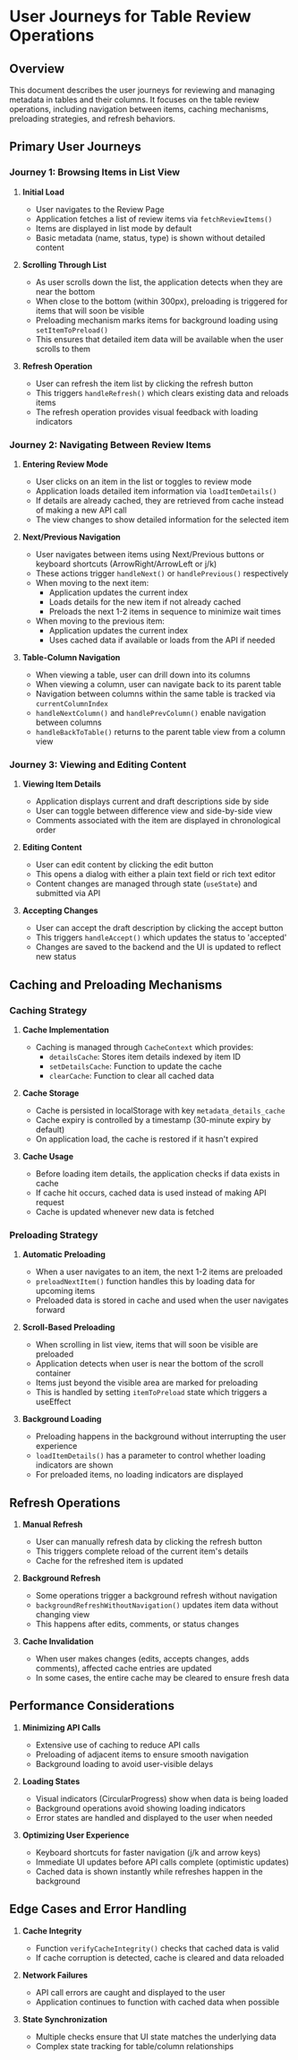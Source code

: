 # User Journeys for Table Review Operations

## Overview

This document describes the user journeys for reviewing and managing metadata in tables and their columns. It focuses on the table review operations, including navigation between items, caching mechanisms, preloading strategies, and refresh behaviors.

## Primary User Journeys

### Journey 1: Browsing Items in List View

1. **Initial Load**
   - User navigates to the Review Page
   - Application fetches a list of review items via `fetchReviewItems()`
   - Items are displayed in list mode by default
   - Basic metadata (name, status, type) is shown without detailed content

2. **Scrolling Through List**
   - As user scrolls down the list, the application detects when they are near the bottom
   - When close to the bottom (within 300px), preloading is triggered for items that will soon be visible
   - Preloading mechanism marks items for background loading using `setItemToPreload()`
   - This ensures that detailed item data will be available when the user scrolls to them

3. **Refresh Operation**
   - User can refresh the item list by clicking the refresh button
   - This triggers `handleRefresh()` which clears existing data and reloads items
   - The refresh operation provides visual feedback with loading indicators

### Journey 2: Navigating Between Review Items

1. **Entering Review Mode**
   - User clicks on an item in the list or toggles to review mode
   - Application loads detailed item information via `loadItemDetails()`
   - If details are already cached, they are retrieved from cache instead of making a new API call
   - The view changes to show detailed information for the selected item

2. **Next/Previous Navigation**
   - User navigates between items using Next/Previous buttons or keyboard shortcuts (ArrowRight/ArrowLeft or j/k)
   - These actions trigger `handleNext()` or `handlePrevious()` respectively
   - When moving to the next item:
     - Application updates the current index
     - Loads details for the new item if not already cached
     - Preloads the next 1-2 items in sequence to minimize wait times
   - When moving to the previous item:
     - Application updates the current index
     - Uses cached data if available or loads from the API if needed

3. **Table-Column Navigation**
   - When viewing a table, user can drill down into its columns
   - When viewing a column, user can navigate back to its parent table
   - Navigation between columns within the same table is tracked via `currentColumnIndex`
   - `handleNextColumn()` and `handlePrevColumn()` enable navigation between columns
   - `handleBackToTable()` returns to the parent table view from a column view

### Journey 3: Viewing and Editing Content

1. **Viewing Item Details**
   - Application displays current and draft descriptions side by side
   - User can toggle between difference view and side-by-side view
   - Comments associated with the item are displayed in chronological order

2. **Editing Content**
   - User can edit content by clicking the edit button
   - This opens a dialog with either a plain text field or rich text editor
   - Content changes are managed through state (`useState`) and submitted via API

3. **Accepting Changes**
   - User can accept the draft description by clicking the accept button
   - This triggers `handleAccept()` which updates the status to 'accepted'
   - Changes are saved to the backend and the UI is updated to reflect new status

## Caching and Preloading Mechanisms

### Caching Strategy

1. **Cache Implementation**
   - Caching is managed through `CacheContext` which provides:
     - `detailsCache`: Stores item details indexed by item ID
     - `setDetailsCache`: Function to update the cache
     - `clearCache`: Function to clear all cached data
   
2. **Cache Storage**
   - Cache is persisted in localStorage with key `metadata_details_cache`
   - Cache expiry is controlled by a timestamp (30-minute expiry by default)
   - On application load, the cache is restored if it hasn't expired

3. **Cache Usage**
   - Before loading item details, the application checks if data exists in cache
   - If cache hit occurs, cached data is used instead of making API request
   - Cache is updated whenever new data is fetched

### Preloading Strategy

1. **Automatic Preloading**
   - When a user navigates to an item, the next 1-2 items are preloaded
   - `preloadNextItem()` function handles this by loading data for upcoming items
   - Preloaded data is stored in cache and used when the user navigates forward

2. **Scroll-Based Preloading**
   - When scrolling in list view, items that will soon be visible are preloaded
   - Application detects when user is near the bottom of the scroll container
   - Items just beyond the visible area are marked for preloading
   - This is handled by setting `itemToPreload` state which triggers a useEffect

3. **Background Loading**
   - Preloading happens in the background without interrupting the user experience
   - `loadItemDetails()` has a parameter to control whether loading indicators are shown
   - For preloaded items, no loading indicators are displayed

## Refresh Operations

1. **Manual Refresh**
   - User can manually refresh data by clicking the refresh button
   - This triggers complete reload of the current item's details
   - Cache for the refreshed item is updated

2. **Background Refresh**
   - Some operations trigger a background refresh without navigation
   - `backgroundRefreshWithoutNavigation()` updates item data without changing view
   - This happens after edits, comments, or status changes 

3. **Cache Invalidation**
   - When user makes changes (edits, accepts changes, adds comments), affected cache entries are updated
   - In some cases, the entire cache may be cleared to ensure fresh data

## Performance Considerations

1. **Minimizing API Calls**
   - Extensive use of caching to reduce API calls
   - Preloading of adjacent items to ensure smooth navigation
   - Background loading to avoid user-visible delays

2. **Loading States**
   - Visual indicators (CircularProgress) show when data is being loaded
   - Background operations avoid showing loading indicators
   - Error states are handled and displayed to the user when needed

3. **Optimizing User Experience**
   - Keyboard shortcuts for faster navigation (j/k and arrow keys)
   - Immediate UI updates before API calls complete (optimistic updates)
   - Cached data is shown instantly while refreshes happen in the background

## Edge Cases and Error Handling

1. **Cache Integrity**
   - Function `verifyCacheIntegrity()` checks that cached data is valid
   - If cache corruption is detected, cache is cleared and data reloaded

2. **Network Failures**
   - API call errors are caught and displayed to the user
   - Application continues to function with cached data when possible

3. **State Synchronization**
   - Multiple checks ensure that UI state matches the underlying data
   - Complex state tracking for table/column relationships 
